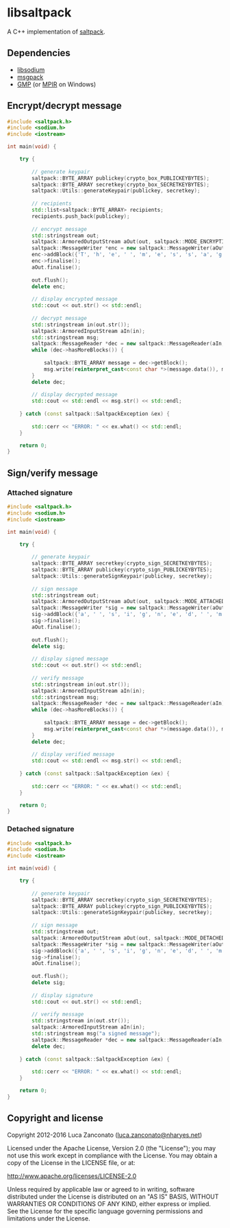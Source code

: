 libsaltpack
===========
A C++ implementation of [saltpack](https://saltpack.org).

Dependencies
------------

* [libsodium](https://download.libsodium.org/doc/)
* [msgpack](https://github.com/msgpack/msgpack-c)
* [GMP](https://gmplib.org/) (or [MPIR](http://mpir.org/) on Windows)

Encrypt/decrypt message
-----------------------

```c++
#include <saltpack.h>
#include <sodium.h>
#include <iostream>

int main(void) {

    try {
    
        // generate keypair
        saltpack::BYTE_ARRAY publickey(crypto_box_PUBLICKEYBYTES);
        saltpack::BYTE_ARRAY secretkey(crypto_box_SECRETKEYBYTES);
        saltpack::Utils::generateKeypair(publickey, secretkey);
        
        // recipients
        std::list<saltpack::BYTE_ARRAY> recipients;
        recipients.push_back(publickey);
        
        // encrypt message
        std::stringstream out;
        saltpack::ArmoredOutputStream aOut(out, saltpack::MODE_ENCRYPTION);
        saltpack::MessageWriter *enc = new saltpack::MessageWriter(aOut, secretkey, recipients, false);
        enc->addBlock({'T', 'h', 'e', ' ', 'm', 'e', 's', 's', 'a', 'g', 'e'});
        enc->finalise();
        aOut.finalise();
        
        out.flush();
        delete enc;
        
        // display encrypted message
        std::cout << out.str() << std::endl;
    
        // decrypt message
        std::stringstream in(out.str());
        saltpack::ArmoredInputStream aIn(in);
        std::stringstream msg;
        saltpack::MessageReader *dec = new saltpack::MessageReader(aIn, secretkey);
        while (dec->hasMoreBlocks()) {
        
            saltpack::BYTE_ARRAY message = dec->getBlock();
            msg.write(reinterpret_cast<const char *>(message.data()), message.size());
        }
        delete dec;
        
        // display decrypted message
        std::cout << std::endl << msg.str() << std::endl;
    
    } catch (const saltpack::SaltpackException &ex) {
    
        std::cerr << "ERROR: " << ex.what() << std::endl;
    }

    return 0;
}
```

Sign/verify message
-------------------

### Attached signature

```c++
#include <saltpack.h>
#include <sodium.h>
#include <iostream>

int main(void) {

    try {
    
        // generate keypair
        saltpack::BYTE_ARRAY secretkey(crypto_sign_SECRETKEYBYTES);
        saltpack::BYTE_ARRAY publickey(crypto_sign_PUBLICKEYBYTES);
        saltpack::Utils::generateSignKeypair(publickey, secretkey);
        
        // sign message
        std::stringstream out;
        saltpack::ArmoredOutputStream aOut(out, saltpack::MODE_ATTACHED_SIGNATURE);
        saltpack::MessageWriter *sig = new saltpack::MessageWriter(aOut, secretkey, false);
        sig->addBlock({'a', ' ', 's', 'i', 'g', 'n', 'e', 'd', ' ', 'm', 'e', 's', 's', 'a', 'g', 'e'});
        sig->finalise();
        aOut.finalise();
        
        out.flush();
        delete sig;
        
        // display signed message
        std::cout << out.str() << std::endl;
        
        // verify message
        std::stringstream in(out.str());
        saltpack::ArmoredInputStream aIn(in);
        std::stringstream msg;
        saltpack::MessageReader *dec = new saltpack::MessageReader(aIn);
        while (dec->hasMoreBlocks()) {
        
            saltpack::BYTE_ARRAY message = dec->getBlock();
            msg.write(reinterpret_cast<const char *>(message.data()), message.size());
        }
        delete dec;
    
        // display verified message
        std::cout << std::endl << msg.str() << std::endl;
    
    } catch (const saltpack::SaltpackException &ex) {
    
        std::cerr << "ERROR: " << ex.what() << std::endl;
    }

    return 0;
}
```

### Detached signature

```c++
#include <saltpack.h>
#include <sodium.h>
#include <iostream>

int main(void) {

    try {
    
        // generate keypair
        saltpack::BYTE_ARRAY secretkey(crypto_sign_SECRETKEYBYTES);
        saltpack::BYTE_ARRAY publickey(crypto_sign_PUBLICKEYBYTES);
        saltpack::Utils::generateSignKeypair(publickey, secretkey);
        
        // sign message
        std::stringstream out;
        saltpack::ArmoredOutputStream aOut(out, saltpack::MODE_DETACHED_SIGNATURE);
        saltpack::MessageWriter *sig = new saltpack::MessageWriter(aOut, secretkey, true);
        sig->addBlock({'a', ' ', 's', 'i', 'g', 'n', 'e', 'd', ' ', 'm', 'e', 's', 's', 'a', 'g', 'e'});
        sig->finalise();
        aOut.finalise();
        
        out.flush();
        delete sig;
        
        // display signature
        std::cout << out.str() << std::endl;
        
        // verify message
        std::stringstream in(out.str());
        saltpack::ArmoredInputStream aIn(in);
        std::stringstream msg("a signed message");
        saltpack::MessageReader *dec = new saltpack::MessageReader(aIn, msg);
        delete dec;
    
    } catch (const saltpack::SaltpackException &ex) {
    
        std::cerr << "ERROR: " << ex.what() << std::endl;
    }

    return 0;
}
```

Copyright and license
---------------------

Copyright 2012-2016 Luca Zanconato (<luca.zanconato@nharyes.net>)

Licensed under the Apache License, Version 2.0 (the "License");
you may not use this work except in compliance with the License.
You may obtain a copy of the License in the LICENSE file, or at:

   http://www.apache.org/licenses/LICENSE-2.0

Unless required by applicable law or agreed to in writing, software
distributed under the License is distributed on an "AS IS" BASIS,
WITHOUT WARRANTIES OR CONDITIONS OF ANY KIND, either express or implied.
See the License for the specific language governing permissions and
limitations under the License.